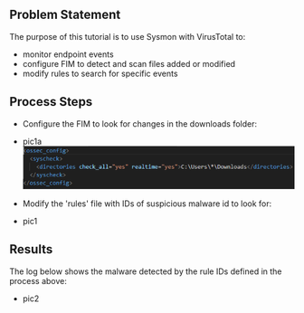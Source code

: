 ## Problem Statement

The purpose of this tutorial is to use Sysmon with VirusTotal to:
- monitor endpoint events
- configure FIM to detect and scan files added or modified
- modify rules to search for specific events

## Process Steps

- Configure the FIM to look for changes in the downloads folder:
- pic1a
![fim](assets\pic1a.PNG)

- Modify the 'rules' file with IDs of suspicious malware id to look for:
- pic1

## Results
The log below shows the malware detected by the rule IDs defined in the process above:
- pic2